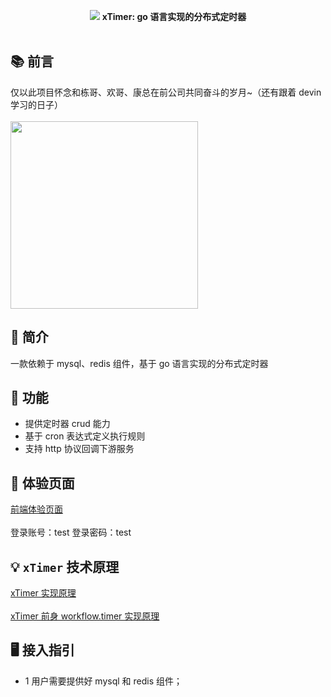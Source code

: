 <p align="center">
<img src="https://github.com/xiaoxuxiansheng/xtimer/blob/main/common/img/xtimer.png" />
<b>xTimer: go 语言实现的分布式定时器</b>
<br/><br/>
</p>

## 📚 前言
仅以此项目怀念和栋哥、欢哥、康总在前公司共同奋斗的岁月~（还有跟着 devin 学习的日子）<br/><br/>
<img src="https://github.com/xiaoxuxiansheng/xtimer/blob/main/common/img/hezhao.jpeg" height="300px"/>

## 📖 简介
一款依赖于 mysql、redis 组件，基于 go 语言实现的分布式定时器

## 🚀 功能
- 提供定时器 crud 能力
- 基于 cron 表达式定义执行规则
- 支持 http 协议回调下游服务

## 🐧 体验页面
<a href="http://43.143.168.5:5173/login">前端体验页面</a> <br/><br/>
登录账号：test
登录密码：test

## 💡 `xTimer` 技术原理
<a href="https://juejin.cn/post/7174007780104208392">xTimer 实现原理</a> <br/><br/>
<a href="https://juejin.cn/post/7116320697139331103">xTimer 前身 workflow.timer 实现原理</a>

## 🖥 接入指引
- 1 用户需要提供好 mysql 和 redis 组件；




